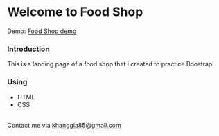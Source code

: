 <h1>Welcome to Food Shop</h1>

Demo: [Food Shop demo](https://giakhang3005.github.io/responsiveFoodShop/)

<h3>Introduction</h3>
This is a landing page of a food shop that i created to practice Boostrap

<h3>Using</h3>
<ul>
  <li>HTML</li>
  <li>CSS</li>
</ul>

<br/>Contact me via khanggia85@gmail.com

